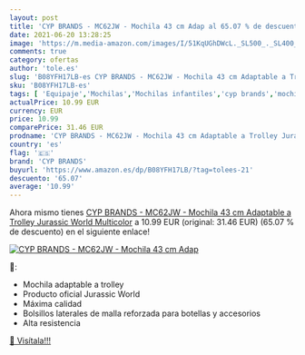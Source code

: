 ```yaml
---
layout: post
title: 'CYP BRANDS - MC62JW - Mochila 43 cm Adap al 65.07 % de descuento'
date: 2021-06-20 13:28:25
image: 'https://m.media-amazon.com/images/I/51KqUGhDWcL._SL500_._SL400_.jpg'
comments: true
category: ofertas
author: 'tole.es'
slug: 'B08YFH17LB-es CYP BRANDS - MC62JW - Mochila 43 cm Adaptable a Trolley...'
sku: 'B08YFH17LB-es'
tags: [ 'Equipaje','Mochilas','Mochilas infantiles','cyp brands','mochila', ]
actualPrice: 10.99 EUR
currency: EUR
price: 10.99
comparePrice: 31.46 EUR
prodname: 'CYP BRANDS - MC62JW - Mochila 43 cm Adaptable a Trolley Jurassic World  Multicolor'
country: 'es'
flag: '🇪🇸'
brand: 'CYP BRANDS'
buyurl: 'https://www.amazon.es/dp/B08YFH17LB/?tag=tolees-21'
descuento: '65.07'
average: '10.99'
---
```


Ahora mismo tienes [CYP BRANDS - MC62JW - Mochila 43 cm Adaptable a Trolley Jurassic World  Multicolor](https://www.amazon.es/dp/B08YFH17LB/?tag=tolees-21) a 10.99 EUR (original: 31.46 EUR) (65.07 %  de descuento) en el siguiente enlace!

[![CYP BRANDS - MC62JW - Mochila 43 cm Adap](https://m.media-amazon.com/images/I/51KqUGhDWcL._SL500_._SL400_.jpg)](https://www.amazon.es/dp/B08YFH17LB/?tag=tolees-21)

🔎:

- Mochila adaptable a trolley
- Producto oficial Jurassic World
- Máxima calidad
- Bolsillos laterales de malla reforzada para botellas y accesorios
- Alta resistencia

[🛒 Visítala!!!](https://www.amazon.es/dp/B08YFH17LB/?tag=tolees-21)
